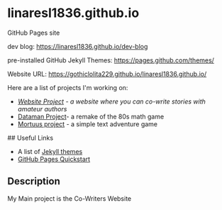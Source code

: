 # linaresl1836.github.io
GitHub Pages site

dev blog: https://linaresl1836.github.io/dev-blog

pre-installed GitHub Jekyll Themes: https://pages.github.com/themes/

Website URL: https://gothiclolita229.github.io/linaresl1836.github.io/

Here are a list of projects I'm working on:
<ul>
  
  <li><em><a href="https://github.com/GothicLolita229/Story-Co-Writing">Website Project</a> - a website where you can co-write stories with amateur authors</em></li>

  <li><a href="https://github.com/GothicLolita229/CTS285-Dataman">Dataman Project</a>- a remake of the 80s math game</li>
  
  <li><a href="https://github.com/GothicLolita229/CSC-253-Mortuus" target="_blank">Mortuus project</a> - a simple text adventure game</li>


</ul>
## Useful Links

- A list of [Jekyll themes](https://pages.github.com/themes/)
- [GitHub Pages Quickstart](https://pages.github.com)

## Description
My Main project is the Co-Writers Website
